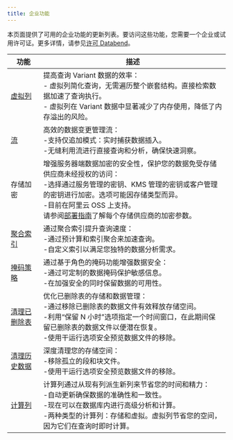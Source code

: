 ```yaml
---
title: 企业功能
---
```


本页面提供了可用的企业功能的更新列表。要访问这些功能，您需要一个企业或试用许可证。更多详情，请参见[许可 Databend](20-license.md)。

| 功能                                                                    | 描述                                                                                                                                                                                                                                                                                                      |
| ----------------------------------------------------------------------- | --------------------------------------------------------------------------------------------------------------------------------------------------------------------------------------------------------------------------------------------------------------------------------------------------------- |
| [虚拟列](/sql/sql-commands/ddl/virtual-column)                          | 提高查询 Variant 数据的效率：<br/>- 虚拟列简化查询，无需遍历整个嵌套结构。直接检索数据加速了查询执行。<br/>- 虚拟列在 Variant 数据中显著减少了内存使用，降低了内存溢出的风险。                                                                                                                            |
| [流](/sql/sql-commands/ddl/stream)                                      | 高效的数据变更管理流：<br/>-支持仅追加模式：实时捕获数据插入。<br/>-无缝利用流进行直接查询和分析，确保快速洞察。                                                                                                                                                                                          |
| 存储加密                                                                | 增强服务器端数据加密的安全性，保护您的数据免受存储供应商未经授权的访问：<br/>-选择通过服务管理的密钥、KMS 管理的密钥或客户管理的密钥进行加密。选项可能因存储类型而异。<br/>-目前在阿里云 OSS 上支持。<br/>请参阅[部署指南](../../../10-deploy/01-deploying-databend.md)了解每个存储供应商的加密参数。 |
| [聚合索引](/sql/sql-commands/ddl/aggregating-index)                     | 通过聚合索引提升查询速度：<br/>-通过预计算和索引聚合来加速查询。<br/>-自定义索引以满足您独特的数据分析需求。                                                                                                                                                                                              |
| [掩码策略](/sql/sql-commands/ddl/mask-policy/)                          | 通过基于角色的掩码功能增强数据安全：<br/>-通过可定制的数据掩码保护敏感信息。<br/>-在加强安全的同时保留数据的可用性。                                                                                                                                                                                      |
| [清理已删除表](/sql/sql-commands/ddl/table/vacuum-drop-table)           | 优化已删除表的存储和数据管理：<br/>-通过移除已删除表的数据文件有效释放存储空间。<br/>-利用“保留 N 小时”选项指定一个时间窗口，在此期间保留已删除表的数据文件以便潜在恢复。<br/>-使用干运行选项安全预览数据文件的移除。                                                                                     |
| [清理历史数据](/sql/sql-commands/ddl/table/vacuum-table)                | 深度清理您的存储空间：<br/>-移除孤立的段和块文件。<br/>-使用干运行选项安全预览数据文件的移除。                                                                                                                                                                                                            |
| [计算列](/sql/sql-commands/ddl/table/ddl-create-table#computed-columns) | 计算列通过从现有列派生新列来节省您的时间和精力：<br/>-自动更新确保数据的准确性和一致性。<br/>-现在可以在数据库内进行高级分析和计算。<br/>-两种类型的计算列：存储和虚拟。虚拟列节省您的空间，因为它们在查询时即时计算。                                                                                    |
